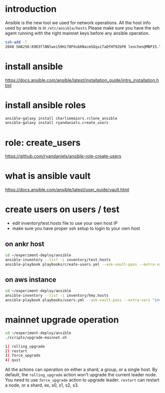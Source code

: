 # introduction
Ansible is the new tool we used for network operations.
All the host info used by ansible is in `/etc/ansible/hosts`
Please make sure you have the ssh agent running with the right mainnet keys before any ansible operation.
```bash
ssh-add -l
2048 SHA256:K9D3flNNlwei50Hz78PXubKNacmSQqxiTaQfHf92bP8 leochen@MBP15.local (RSA)
```

# install ansible
https://docs.ansible.com/ansible/latest/installation_guide/intro_installation.html

# install ansible roles
```bash
ansible-galaxy install charliemaiors.rclone_ansible
ansible-galaxy install ryandaniels.create_users

```
# role: create_users
https://github.com/ryandaniels/ansible-role-create-users

# what is ansible vault
https://docs.ansible.com/ansible/latest/user_guide/vault.html

# create users on users / test

* edit inventory/test.hosts file to use your own host IP
* make sure you have proper ssh setup to login to your own host

## on ankr host
```bash
cd ~/experiment-deploy/ansible
ansible-inventory --list -i inventory/test.hosts
ansible-playbook playbooks/create-users.yml --ask-vault-pass --extra-vars "inventory=h2 user=ec2-user" -i inventory/test.hosts
```

## on aws instance
```bash
cd ~/experiment-deploy/ansible
ansible-inventory --list -i inventory/hmy.hosts
ansible-playbook playbooks/users.yml --ask-vault-pass --extra-vars "inventory=devop" -i inventory/hmy.hosts
```
# mainnet upgrade operation

```bash
cd ~/experiment-deploy/ansible
./scripts/upgrade-mainnet.sh

1) rolling_upgrade
2) restart
3) force_upgrade
4) quit
```
All the actions can operation on either a shard, a group, or a single host.
By default, the `rolling_upgrade` action won't upgrade the current leader node.
You need to use `force_upgrade` action to upgrade leader.
`restart` can restart a node, or a shard, ex, s0, s1, s2, s3.

